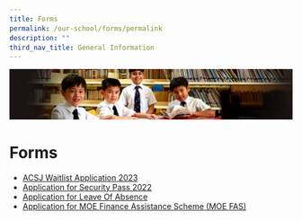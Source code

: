 ```yaml
---
title: Forms
permalink: /our-school/forms/permalink
description: ""
third_nav_title: General Information
---
```

![](/images/Sub-banner1.jpg)

Forms
=====
* [ACSJ Waitlist Application 2023](https://go.gov.sg/acsjwaitlist2023) 
* [Application for Security Pass 2022 ](https://go.gov.sg/acsjsecuritypass2022)
* [Application for Leave Of Absence](https://go.gov.sg/acsj-loa-application)
* [Application for MOE Finance Assistance Scheme (MOE FAS)](https://go.gov.sg/moe-fas-acs-junior)